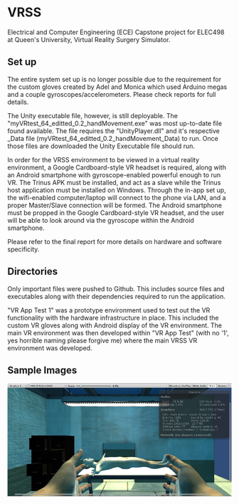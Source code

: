 # VRSS
Electrical and Computer Engineering (ECE) Capstone project for ELEC498 at Queen's University, Virtual Reality Surgery Simulator.

## Set up
The entire system set up is no longer possible due to the requirement for the custom gloves created by Adel and Monica which used Arduino megas and a couple gyroscopes/accelerometers. Please check reports for full details.

The Unity executable file, however, is still deployable. The "myVRtest_64_editted_0.2_handMovement.exe" was most up-to-date file found available. The file requires the "UnityPlayer.dll" and it's respective \_Data file (myVRtest_64_editted_0.2_handMovement_Data) to run. Once those files are downloaded the Unity Executable file should run. 

In order for the VRSS environment to be viewed in a virtual reality environment, a Google Cardboard-style VR headset is required, along with an Android smartphone with gyroscope-enabled powerful enough to run VR. The Trinus APK must be installed, and act as a slave while the Trinus host application must be installed on Windows. Through the in-app set up, the wifi-enabled computer/laptop will connect to the phone via LAN, and a proper Master/Slave connection will be formed. The Android smartphone must be propped in the Google Cardboard-style VR headset, and the user will be able to look around via the gyroscope within the Android smartphone.

Please refer to the final report for more details on hardware and software specificity.

## Directories
Only important files were pushed to Github. This includes source files and executables along with their dependencies required to run the application.

"VR App Test 1" was a prototype environment used to test out the VR functionality with the hardware infrastructure in place. This included the custom VR gloves along with Android display of the VR environment. The main VR environment was then developed within "VR App Test" (with no '1', yes horrible naming please forgive me) where the main VRSS VR environment was developed.

## Sample Images
![VRSS_Sample_img](https://github.com/ericchowder/VRSS/blob/master/VRSS_Unity_img.PNG?raw=true)

